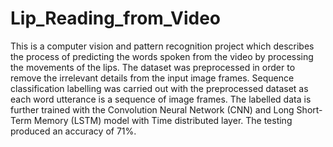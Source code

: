 # Lip_Reading_from_Video

This is a computer vision and pattern recognition project which describes the process of predicting the words spoken from the video by processing the movements of the lips. The dataset was preprocessed in order to remove the irrelevant details from the input image frames. Sequence classification labelling was carried out with the preprocessed dataset as each word utterance is a sequence of image frames. The labelled data is further trained with the Convolution Neural Network (CNN) and Long Short-Term Memory (LSTM) model with Time distributed layer. The testing produced an accuracy of 71%.
